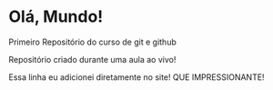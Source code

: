 # Olá, Mundo!
 Primeiro Repositório do curso de git e github

Repositório criado durante uma aula ao vivo!

Essa linha eu adicionei diretamente no site! QUE IMPRESSIONANTE!
